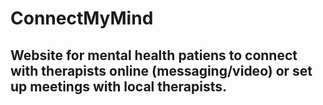 # ConnectMyMind

## Website for mental health patiens to connect with therapists online (messaging/video) or set up meetings with local therapists.
